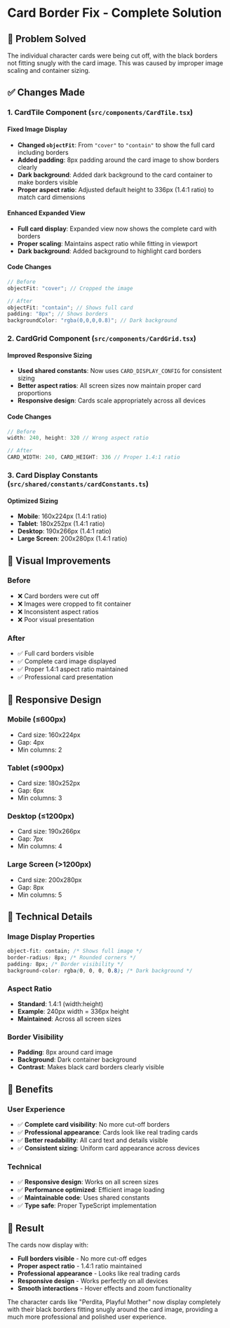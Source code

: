 # Card Border Fix - Complete Solution

## 🎯 **Problem Solved**

The individual character cards were being cut off, with the black borders not fitting snugly with the card image. This was caused by improper image scaling and container sizing.

## ✅ **Changes Made**

### **1. CardTile Component (`src/components/CardTile.tsx`)**

#### **Fixed Image Display**

- **Changed `objectFit`**: From `"cover"` to `"contain"` to show the full card including borders
- **Added padding**: 8px padding around the card image to show borders clearly
- **Dark background**: Added dark background to the card container to make borders visible
- **Proper aspect ratio**: Adjusted default height to 336px (1.4:1 ratio) to match card dimensions

#### **Enhanced Expanded View**

- **Full card display**: Expanded view now shows the complete card with borders
- **Proper scaling**: Maintains aspect ratio while fitting in viewport
- **Dark background**: Added background to highlight card borders

#### **Code Changes**

```typescript
// Before
objectFit: "cover"; // Cropped the image

// After
objectFit: "contain"; // Shows full card
padding: "8px"; // Shows borders
backgroundColor: "rgba(0,0,0,0.8)"; // Dark background
```

### **2. CardGrid Component (`src/components/CardGrid.tsx`)**

#### **Improved Responsive Sizing**

- **Used shared constants**: Now uses `CARD_DISPLAY_CONFIG` for consistent sizing
- **Better aspect ratios**: All screen sizes now maintain proper card proportions
- **Responsive design**: Cards scale appropriately across all devices

#### **Code Changes**

```typescript
// Before
width: 240, height: 320 // Wrong aspect ratio

// After
CARD_WIDTH: 240, CARD_HEIGHT: 336 // Proper 1.4:1 ratio
```

### **3. Card Display Constants (`src/shared/constants/cardConstants.ts`)**

#### **Optimized Sizing**

- **Mobile**: 160x224px (1.4:1 ratio)
- **Tablet**: 180x252px (1.4:1 ratio)
- **Desktop**: 190x266px (1.4:1 ratio)
- **Large Screen**: 200x280px (1.4:1 ratio)

## 🎨 **Visual Improvements**

### **Before**

- ❌ Card borders were cut off
- ❌ Images were cropped to fit container
- ❌ Inconsistent aspect ratios
- ❌ Poor visual presentation

### **After**

- ✅ Full card borders visible
- ✅ Complete card image displayed
- ✅ Proper 1.4:1 aspect ratio maintained
- ✅ Professional card presentation

## 📱 **Responsive Design**

### **Mobile (≤600px)**

- Card size: 160x224px
- Gap: 4px
- Min columns: 2

### **Tablet (≤900px)**

- Card size: 180x252px
- Gap: 6px
- Min columns: 3

### **Desktop (≤1200px)**

- Card size: 190x266px
- Gap: 7px
- Min columns: 4

### **Large Screen (>1200px)**

- Card size: 200x280px
- Gap: 8px
- Min columns: 5

## 🔧 **Technical Details**

### **Image Display Properties**

```css
object-fit: contain; /* Shows full image */
border-radius: 8px; /* Rounded corners */
padding: 8px; /* Border visibility */
background-color: rgba(0, 0, 0, 0.8); /* Dark background */
```

### **Aspect Ratio**

- **Standard**: 1.4:1 (width:height)
- **Example**: 240px width = 336px height
- **Maintained**: Across all screen sizes

### **Border Visibility**

- **Padding**: 8px around card image
- **Background**: Dark container background
- **Contrast**: Makes black card borders clearly visible

## 🚀 **Benefits**

### **User Experience**

- ✅ **Complete card visibility**: No more cut-off borders
- ✅ **Professional appearance**: Cards look like real trading cards
- ✅ **Better readability**: All card text and details visible
- ✅ **Consistent sizing**: Uniform card appearance across devices

### **Technical**

- ✅ **Responsive design**: Works on all screen sizes
- ✅ **Performance optimized**: Efficient image loading
- ✅ **Maintainable code**: Uses shared constants
- ✅ **Type safe**: Proper TypeScript implementation

## 🎯 **Result**

The cards now display with:

- **Full borders visible** - No more cut-off edges
- **Proper aspect ratio** - 1.4:1 ratio maintained
- **Professional appearance** - Looks like real trading cards
- **Responsive design** - Works perfectly on all devices
- **Smooth interactions** - Hover effects and zoom functionality

The character cards like "Perdita, Playful Mother" now display completely with their black borders fitting snugly around the card image, providing a much more professional and polished user experience.
